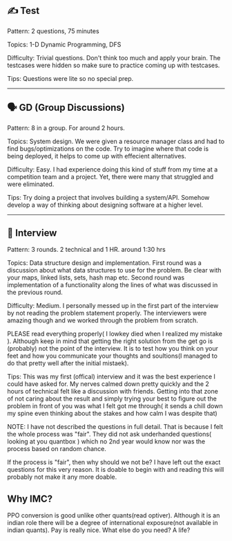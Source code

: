 ## ✍️ Test
Pattern: 2 questions, 75 minutes

Topics: 1-D Dynamic Programming, DFS

Difficulty: Trivial questions. Don't think too much and apply your brain. The testcases were hidden so make sure to practice coming up with testcases.

Tips: Questions were lite so no special prep.

---
## 🗣️ GD (Group Discussions)
Pattern: 8 in a group. For around 2 hours.

Topics: System design. We were given a resource manager class and had to find bugs/optimizations on the code. Try to imagine where that code is being deployed, it helps to come up with effecient alternatives.

Difficulty: Easy. I had experience doing this kind of stuff from my time at a competition team and a project. Yet, there were many that struggled and were eliminated.

Tips: Try doing a project that involves building a system/API. Somehow develop a way of thinking about designing software at a higher level.

---
## 👥 Interview
Pattern: 3 rounds. 2 technical and 1 HR. around 1:30 hrs

Topics: Data structure design and implementation. First round was a discussion about what data structures to use for the problem. Be clear with your maps, linked lists, sets, hash map etc. Second round was implementation of a functionality along the lines of what was discussed in the previous round. 


Difficulty: Medium. I personally messed up in the first part of the interview by not reading the problem statement properly. The interviewers were amazing though and we worked through the problem from scratch. 

PLEASE read everything properly( I lowkey died when I realized my mistake ).
Although keep in mind that getting the right solution from the get go is (probably) not the point of the interview. It is to test how you think on your feet and how you communicate your thoughts and soultions(I managed to do that pretty well after the initial mistaek).

Tips: This was my first (offical) interview and it was the best experience I could have asked for. My nerves calmed down pretty quickly and the 2 hours of technical felt like a discussion with friends. Getting into that zone of not caring about the result and simply trying your best to figure out the problem in front of you was what I felt got me through( it sends a chill down my spine even thinking about the stakes and how calm I was despite that)


NOTE: I have not described the questions in full detail. That is because I felt the whole process was "fair". They did not ask underhanded questions( looking at you quantbox ) which no 2nd year would know nor was the process based on random chance. 

If the process is "fair", then why should we not be? I have left out the exact questions for this very reason. It is doable to begin with and reading this will probably not make it any more doable.

## Why IMC?
PPO conversion is good unlike other quants(read optiver). Although it is an indian role there will be a degree of international exposure(not available in indian quants). Pay is really nice. What else do you need? A life?
